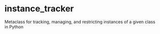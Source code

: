 # instance_tracker
Metaclass for tracking, managing, and restricting instances of a given class in Python
